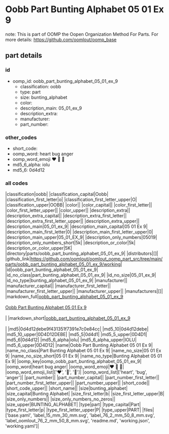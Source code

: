 # Oobb Part Bunting Alphabet 05 01 Ex 9  

note: This is part of OOMP the Oopen Organization Method For Parts. For more details: https://github.com/oomlout/oomp_base

##  part details





### id
* oomp_id: oobb_part_bunting_alphabet_05_01_ex_9
  * classification: oobb
  * type: part
  * size: bunting_alphabet
  * color: 
  * description_main: 05_01_ex_9
  * description_extra: 
  * manufacturer: 
  * part_number: 

### other_codes
* short_code: 
* oomp_word: heart bug anger
* oomp_word_emoji :heart: :bug: :anger:
* md5_6_alpha: iolu
* md5_6: 0d4d12

### all codes 
|classification|oobb|
|classification_capital|Oobb|
|classification_first_letter|o|
|classification_first_letter_upper|O|
|classification_upper|OOBB|
|color||
|color_capital||
|color_first_letter||
|color_first_letter_upper||
|color_upper||
|description_extra||
|description_extra_capital||
|description_extra_first_letter||
|description_extra_first_letter_upper||
|description_extra_upper||
|description_main|05_01_ex_9|
|description_main_capital|05 01 Ex 9|
|description_main_first_letter|0|
|description_main_first_letter_upper|0|
|description_main_upper|05_01_EX_9|
|description_only_numbers|05019|
|description_only_numbers_short|5k|
|description_or_color|5k|
|description_or_color_upper|5K|
|directory|parts/oobb_part_bunting_alphabet_05_01_ex_9|
|distributors|[]|
|github_link|https://github.com/oomlout/oomlout_oomp_part_src/tree/main/parts/oobb_part_bunting_alphabet_05_01_ex_9/working|
|id|oobb_part_bunting_alphabet_05_01_ex_9|
|id_no_class|part_bunting_alphabet_05_01_ex_9|
|id_no_size|05_01_ex_9|
|id_no_type|bunting_alphabet_05_01_ex_9|
|manufacturer||
|manufacturer_capital||
|manufacturer_first_letter||
|manufacturer_first_letter_upper||
|manufacturer_upper||
|manufacturers|[]|
|markdown_full|[oobb_part_bunting_alphabet_05_01_ex_9](https://github.com/oomlout/oomlout_oomp_part_src/tree/main/parts/oobb_part_bunting_alphabet_05_01_ex_9/working)<br>[](https://github.com/oomlout/oomlout_oomp_part_src/tree/main/parts/oobb_part_bunting_alphabet_05_01_ex_9/working)<br>[Oobb Part Bunting Alphabet 05 01 Ex 9](https://github.com/oomlout/oomlout_oomp_part_src/tree/main/parts/oobb_part_bunting_alphabet_05_01_ex_9/working)<br><br>|
|markdown_short|[oobb_part_bunting_alphabet_05_01_ex_9](https://github.com/oomlout/oomlout_oomp_part_src/tree/main/parts/oobb_part_bunting_alphabet_05_01_ex_9/working)<br><br>|
|md5|0d4d12debe9f431351f7391e7c0e84cc|
|md5_10|0d4d12debe|
|md5_10_upper|0D4D12DEBE|
|md5_5|0d4d1|
|md5_5_upper|0D4D1|
|md5_6|0d4d12|
|md5_6_alpha|iolu|
|md5_6_alpha_upper|IOLU|
|md5_6_upper|0D4D12|
|name|Oobb Part Bunting Alphabet 05 01 Ex 9|
|name_no_class|Part Bunting Alphabet 05 01 Ex 9|
|name_no_size|05 01 Ex 9|
|name_no_size_short|05 01 Ex 9|
|name_no_type|Bunting Alphabet 05 01 Ex 9|
|oomp_key|oomp_oobb_part_bunting_alphabet_05_01_ex_9|
|oomp_word|heart bug anger|
|oomp_word_emoji|:heart: :bug: :anger:|
|oomp_word_emoji_list|[':heart:', ':bug:', ':anger:']|
|oomp_word_list|['heart', 'bug', 'anger']|
|part_number||
|part_number_capital||
|part_number_first_letter||
|part_number_first_letter_upper||
|part_number_upper||
|short_code||
|short_code_upper||
|short_name||
|size|bunting_alphabet|
|size_capital|Bunting Alphabet|
|size_first_letter|b|
|size_first_letter_upper|B|
|size_only_numbers||
|size_only_numbers_no_zeros||
|size_upper|BUNTING_ALPHABET|
|type|part|
|type_capital|Part|
|type_first_letter|p|
|type_first_letter_upper|P|
|type_upper|PART|
|files|['base.yaml', 'label_15_mm_30_mm.svg', 'label_76_2_mm_50_8_mm.svg', 'label_oomlout_76_2_mm_50_8_mm.svg', 'readme.md', 'working.json', 'working.yaml']|
